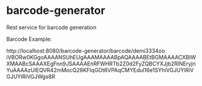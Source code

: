 # barcode-generator
Rest service for barcode generation

Barcode Example:

  http://localhost:8080/barcode-generator/barcode/demi3334oo
   iVBORw0KGgoAAAANSUhEUgAAAMAAAABpAQAAAABEtBGMAAAACXBIWXMAABcSAAAXEgFnn9JSAAAAEnRFWHRTb2Z0d2FyZQBCYXJjb2RlNEryjnYuAAAAzUlEQVR42mMocQ28KFIqGOt6VPAqCMYEdul16e1SYhiVGJUYlRiVGJUYlRiVGJWgs8R
